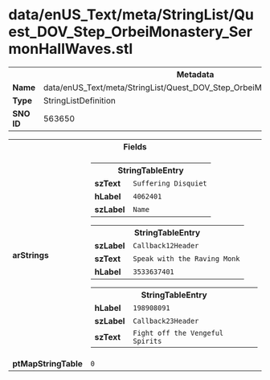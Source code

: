 <h1>data/enUS_Text/meta/StringList/Quest_DOV_Step_OrbeiMonastery_SermonHallWaves.stl</h1><table><tr><th colspan="100%">Metadata</th></tr><tr><td><b>Name</b></td><td>data/enUS_Text/meta/StringList/Quest_DOV_Step_OrbeiMonastery_SermonHallWaves.stl</td></tr><tr><td><b>Type</b></td><td>StringListDefinition</td></tr><tr><td><b>SNO ID</b></td><td>563650</td></tr></table>

<table><tr><th colspan="100%">Fields</th></tr><tr><td><b>arStrings</b></td><td><table><tr><th colspan="100%">StringTableEntry</th></tr><tr><td><b>szText</b></td><td><code>Suffering Disquiet</code></td></tr><tr><td><b>hLabel</b></td><td><code>4062401</code></td></tr><tr><td><b>szLabel</b></td><td><code>Name</code></td></tr></table>


<table><tr><th colspan="100%">StringTableEntry</th></tr><tr><td><b>szLabel</b></td><td><code>Callback12Header</code></td></tr><tr><td><b>szText</b></td><td><code>Speak with the Raving Monk</code></td></tr><tr><td><b>hLabel</b></td><td><code>3533637401</code></td></tr></table>


<table><tr><th colspan="100%">StringTableEntry</th></tr><tr><td><b>hLabel</b></td><td><code>198908091</code></td></tr><tr><td><b>szLabel</b></td><td><code>Callback23Header</code></td></tr><tr><td><b>szText</b></td><td><code>Fight off the Vengeful Spirits</code></td></tr></table>


</td></tr><tr><td><b>ptMapStringTable</b></td><td><code>0</code></td></tr></table>

